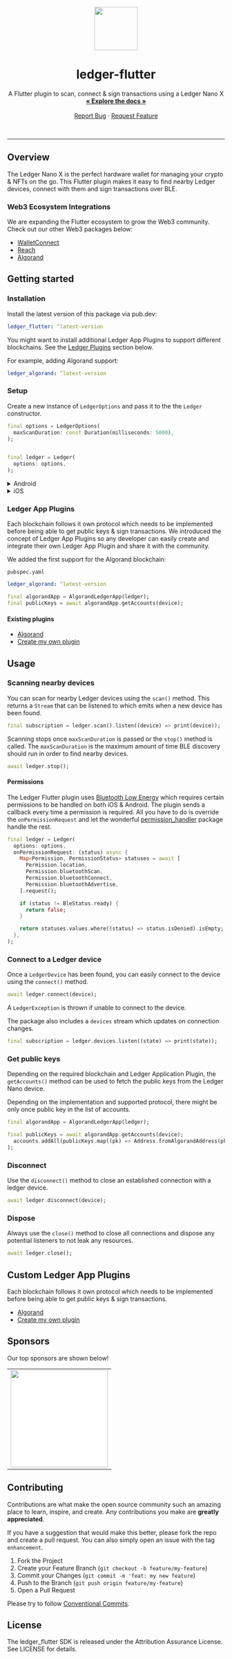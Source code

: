 <br />
<div align="center">
  <a href="https://www.ledger.com/">
    <img src="https://cdn1.iconfinder.com/data/icons/minicons-4/64/ledger-512.png" width="100"/>
  </a>

<h1 align="center">ledger-flutter</h1>

<p align="center">
    A Flutter plugin to scan, connect & sign transactions using a Ledger Nano X
    <br />
    <a href="https://pub.dev/documentation/ledger_flutter/latest/"><strong>« Explore the docs »</strong></a>
    <br />
    <br />
    <a href="https://github.com/RootSoft/ledger-flutter/issues">Report Bug</a>
    · <a href="https://github.com/RootSoft/ledger-flutter/issues">Request Feature</a>
  </p>
</div>
<br/>

---

## Overview

The Ledger Nano X is the perfect hardware wallet for managing your crypto & NFTs on the go.
This Flutter plugin makes it easy to find nearby Ledger devices, connect with them and sign transactions over BLE.

### Web3 Ecosystem Integrations

We are expanding the Flutter ecosystem to grow the Web3 community.
Check out our other Web3 packages below:

- [WalletConnect](https://pub.dev/packages/walletconnect_dart)
- [Reach](https://pub.dev/packages/reach_dart)
- [Algorand](https://pub.dev/packages/algorand_dart)


## Getting started

### Installation

Install the latest version of this package via pub.dev:

```yaml
ledger_flutter: ^latest-version
```

You might want to install additional Ledger App Plugins to support different blockchains. See the [Ledger Plugins]() section below.

For example, adding Algorand support:

```yaml
ledger_algorand: ^latest-version
```

### Setup

Create a new instance of `LedgerOptions` and pass it to the the `Ledger` constructor.

```dart
final options = LedgerOptions(
  maxScanDuration: const Duration(milliseconds: 5000),
);


final ledger = Ledger(
  options: options,
);
```

<details>
<summary>Android</summary>
</details>

<details>
<summary>iOS</summary>
</details>

### Ledger App Plugins

Each blockchain follows it own protocol which needs to be implemented before being able to get public keys & sign transactions.
We introduced the concept of Ledger App Plugins so any developer can easily create and integrate their own Ledger App Plugin and share it with the community.

We added the first support for the Algorand blockchain:

`pubspec.yaml`
```yaml
ledger_algorand: ^latest-version
```

```dart
final algorandApp = AlgorandLedgerApp(ledger);
final publicKeys = await algorandApp.getAccounts(device);
```

#### Existing plugins

- [Algorand](https://pub.dev/packages/ledger_algorand)
- [Create my own plugin]()

## Usage

### Scanning nearby devices

You can scan for nearby Ledger devices using the `scan()` method. This returns a `Stream` that can be listened to which emits when a new device has been found.

```dart
final subscription = ledger.scan().listen((device) => print(device));
```

Scanning stops once `maxScanDuration` is passed or the `stop()` method is called.
The `maxScanDuration` is the maximum amount of time BLE discovery should run in order to find nearby devices.


```dart
await ledger.stop();
```

#### Permissions

The Ledger Flutter plugin uses [Bluetooth Low Energy]() which requires certain permissions to be handled on both iOS & Android.
The plugin sends a callback every time a permission is required. All you have to do is override the `onPermissionRequest` and let the wonderful [permission_handler](https://pub.dev/packages/permission_handler) package handle the rest.

```dart
final ledger = Ledger(
  options: options,
  onPermissionRequest: (status) async {
    Map<Permission, PermissionStatus> statuses = await [
      Permission.location,
      Permission.bluetoothScan,
      Permission.bluetoothConnect,
      Permission.bluetoothAdvertise,
    ].request();

    if (status != BleStatus.ready) {
      return false;
    }

    return statuses.values.where((status) => status.isDenied).isEmpty;
  },
);
```

### Connect to a Ledger device

Once a `LedgerDevice` has been found, you can easily connect to the device using the `connect()` method.

```dart
await ledger.connect(device);
```

A `LedgerException` is thrown if unable to connect to the device. 

The package also includes a `devices` stream which updates on connection changes.

```dart
final subscription = ledger.devices.listen((state) => print(state));
```

### Get public keys

Depending on the required blockchain and Ledger Application Plugin, the `getAccounts()` method can be used to fetch the public keys from the Ledger Nano device.


Depending on the implementation and supported protocol, there might be only once public key in the list of accounts.

```dart
final algorandApp = AlgorandLedgerApp(ledger);

final publicKeys = await algorandApp.getAccounts(device);
  accounts.addAll(publicKeys.map((pk) => Address.fromAlgorandAddress(pk)).toList(),
);
```

### Disconnect

Use the `disconnect()` method to close an established connection with a ledger device.

```dart
await ledger.disconnect(device);
```

### Dispose

Always use the `close()` method to close all connections and dispose any potential listeners to not leak any resources.

```dart
await ledger.close();
```

## Custom Ledger App Plugins

Each blockchain follows it own protocol which needs to be implemented before being able to get public keys & sign transactions.

- [Algorand](https://pub.dev/packages/ledger_algorand)
- [Create my own plugin]()


## Sponsors

Our top sponsors are shown below!

<table>
    <tbody>
        <tr>
            <td align="center" style="background-color: white">
                <a href="https://blockshake.io/"><img src="https://pbs.twimg.com/profile_images/1491803720593522691/7jXDOpGn_400x400.png" width="225"/></a>
            </td>
        </tr>
    </tbody>
</table>



## Contributing

Contributions are what make the open source community such an amazing place to learn, inspire, and create. Any contributions you make are **greatly appreciated**.

If you have a suggestion that would make this better, please fork the repo and create a pull request. You can also simply open an issue with the tag `enhancement`.

1. Fork the Project
2. Create your Feature Branch (`git checkout -b feature/my-feature`)
3. Commit your Changes (`git commit -m 'feat: my new feature`)
4. Push to the Branch (`git push origin feature/my-feature`)
5. Open a Pull Request

Please try to follow [Conventional Commits](https://www.conventionalcommits.org/en/v1.0.0/).

## License

The ledger_flutter SDK is released under the Attribution Assurance License. See LICENSE for details.
